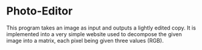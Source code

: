 # Photo-Editor
This program takes an image as input and outputs a lightly edited copy. It is implemented into a very simple website used to decompose the given image into a matrix, each pixel being given three values (RGB).
